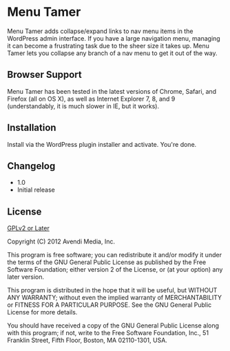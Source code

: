 Menu Tamer
===

Menu Tamer adds collapse/expand links to nav menu items in the WordPress admin interface. If you have a large navigation menu, managing it can become a frustrating task due to the sheer size it takes up. Menu Tamer lets you collapse any branch of a nav menu to get it out of the way.

Browser Support
---

Menu Tamer has been tested in the latest versions of Chrome, Safari, and Firefox (all on OS X), as well as Internet Explorer 7, 8, and 9 (understandably, it is much slower in IE, but it works).

Installation
---

Install via the WordPress plugin installer and activate. You're done.

Changelog
---

- 1.0
 - Initial release

License
---

[GPLv2 or Later](http://www.gnu.org/licenses/gpl-2.0.html)

Copyright (C) 2012  Avendi Media, Inc.

This program is free software; you can redistribute it and/or
modify it under the terms of the GNU General Public License
as published by the Free Software Foundation; either version 2
of the License, or (at your option) any later version.

This program is distributed in the hope that it will be useful,
but WITHOUT ANY WARRANTY; without even the implied warranty of
MERCHANTABILITY or FITNESS FOR A PARTICULAR PURPOSE.  See the
GNU General Public License for more details.

You should have received a copy of the GNU General Public License
along with this program; if not, write to the Free Software
Foundation, Inc., 51 Franklin Street, Fifth Floor, Boston, MA  02110-1301, USA.